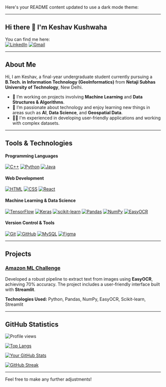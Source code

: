 Here's your README content updated to use a dark mode theme:

---

## Hi there 👋 I'm Keshav Kushwaha

You can find me here:  
[![LinkedIn](https://img.shields.io/badge/LinkedIn-0077B5?style=for-the-badge&logo=linkedin&logoColor=white)](https://www.linkedin.com/in/offline-keshav) [![Gmail](https://img.shields.io/badge/Gmail-D14836?style=for-the-badge&logo=gmail&logoColor=white)](mailto:keshavkushawaha@gmail.com)

---

## About Me

Hi, I am Keshav, a final-year undergraduate student currently pursuing a **B.Tech. in Information Technology (GeoInformatics)** from **Netaji Subhas University of Technology**, New Delhi.

- 🔭 I’m working on projects involving **Machine Learning** and **Data Structures & Algorithms**.
- 🌱 I’m passionate about technology and enjoy learning new things in areas such as **AI**, **Data Science**, and **Geospatial Data**.
- 👨‍💻 I'm experienced in developing user-friendly applications and working with complex datasets.

---

## Tools & Technologies

#### Programming Languages
[![C++](https://img.shields.io/badge/C++-00599C?style=for-the-badge&logo=cplusplus&logoColor=white)](https://en.cppreference.com/w/) [![Python](https://img.shields.io/badge/Python-3776AB?style=for-the-badge&logo=python&logoColor=white)](https://www.python.org/) [![Java](https://img.shields.io/badge/Java-007396?style=for-the-badge&logo=java&logoColor=white)](https://www.java.com/)

#### Web Development
[![HTML](https://img.shields.io/badge/HTML5-E34F26?style=for-the-badge&logo=html5&logoColor=white)](https://developer.mozilla.org/en-US/docs/Web/HTML) [![CSS](https://img.shields.io/badge/CSS3-1572B6?style=for-the-badge&logo=css3&logoColor=white)](https://developer.mozilla.org/en-US/docs/Web/CSS) [![React](https://img.shields.io/badge/React-61DAFB?style=for-the-badge&logo=react&logoColor=black)](https://reactjs.org/)

#### Machine Learning & Data Science
[![TensorFlow](https://img.shields.io/badge/TensorFlow-FF6F00?style=for-the-badge&logo=tensorflow&logoColor=white)](https://www.tensorflow.org/) [![Keras](https://img.shields.io/badge/Keras-D00000?style=for-the-badge&logo=keras&logoColor=white)](https://keras.io/) [![scikit-learn](https://img.shields.io/badge/scikit--learn-F7931E?style=for-the-badge&logo=scikit-learn&logoColor=white)](https://scikit-learn.org/) [![Pandas](https://img.shields.io/badge/Pandas-150458?style=for-the-badge&logo=pandas&logoColor=white)](https://pandas.pydata.org/) [![NumPy](https://img.shields.io/badge/NumPy-013243?style=for-the-badge&logo=numpy&logoColor=white)](https://numpy.org/) [![EasyOCR](https://img.shields.io/badge/EasyOCR-5C3EE8?style=for-the-badge&logoColor=white)](https://github.com/JaidedAI/EasyOCR)

#### Version Control & Tools
[![Git](https://img.shields.io/badge/Git-F05032?style=for-the-badge&logo=git&logoColor=white)](https://git-scm.com/) [![GitHub](https://img.shields.io/badge/GitHub-181717?style=for-the-badge&logo=github&logoColor=white)](https://github.com/) [![MySQL](https://img.shields.io/badge/MySQL-4479A1?style=for-the-badge&logo=mysql&logoColor=white)](https://www.mysql.com/) [![Figma](https://img.shields.io/badge/Figma-F24E1E?style=for-the-badge&logo=figma&logoColor=white)](https://www.figma.com/)

---

## Projects

### [Amazon ML Challenge](https://offline-keshav-amazon-ml-challenge.streamlit.app/)
Developed a robust pipeline to extract text from images using **EasyOCR**, achieving 70% accuracy. The project includes a user-friendly interface built with **Streamlit**.

**Technologies Used:** Python, Pandas, NumPy, EasyOCR, Scikit-learn, Streamlit

---

## GitHub Statistics

![Profile views](https://komarev.com/ghpvc/?username=offline-keshav&color=blue&style=flat-square)



[![Top Langs](https://github-readme-stats.vercel.app/api/top-langs/?username=offline-keshav&layout=compact&hide=Jupyter%20Notebook&theme=default)](https://github.com/offline-keshav/github-readme-stats)




[![Your GitHub Stats](https://github-readme-stats.vercel.app/api?username=offline-keshav&show_icons=true&theme=default)](https://github.com/offline-keshav/github-readme-stats) 





[![GitHub Streak](https://streak-stats.demolab.com/?user=offline-keshav&theme=deafult)](https://git.io/streak-stats)

---

Feel free to make any further adjustments!

